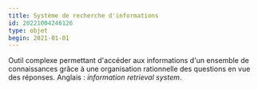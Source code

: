 ```yaml
---
title: Système de recherche d'informations
id: 20221004246126
type: objet
begin: 2021-01-01
---
```


Outil complexe permettant d'accéder aux informations d'un ensemble de connaissances grâce à une organisation rationnelle des questions en vue des réponses. Anglais : *information retrieval system*.